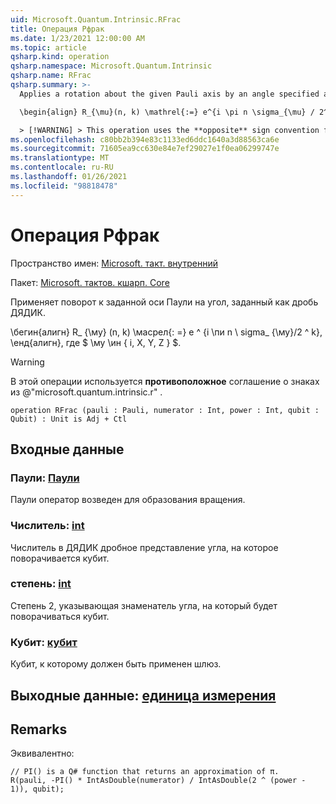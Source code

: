 ```yaml
---
uid: Microsoft.Quantum.Intrinsic.RFrac
title: Операция Рфрак
ms.date: 1/23/2021 12:00:00 AM
ms.topic: article
qsharp.kind: operation
qsharp.namespace: Microsoft.Quantum.Intrinsic
qsharp.name: RFrac
qsharp.summary: >-
  Applies a rotation about the given Pauli axis by an angle specified as a dyadic fraction.

  \begin{align} R_{\mu}(n, k) \mathrel{:=} e^{i \pi n \sigma_{\mu} / 2^k}, \end{align} where $\mu \in \{I, X, Y, Z\}$.

  > [!WARNING] > This operation uses the **opposite** sign convention from > @"microsoft.quantum.intrinsic.r".
ms.openlocfilehash: c80bb2b394e83c1133ed6ddc1640a3d88563ca6e
ms.sourcegitcommit: 71605ea9cc630e84e7ef29027e1f0ea06299747e
ms.translationtype: MT
ms.contentlocale: ru-RU
ms.lasthandoff: 01/26/2021
ms.locfileid: "98818478"
---
```

# <a name="rfrac-operation"></a>Операция Рфрак

Пространство имен: [Microsoft. такт. внутренний](xref:Microsoft.Quantum.Intrinsic)

Пакет: [Microsoft. тактов. кшарп. Core](https://nuget.org/packages/Microsoft.Quantum.QSharp.Core)


Применяет поворот к заданной оси Паули на угол, заданный как дробь ДЯДИК.

\бегин{алигн} R_ {\му} (n, k) \масрел{: =} e ^ {i \пи n \ sigma_ {\му}/2 ^ k}, \енд{алигн}, где $ \му \ин \{ i, X, Y, Z \} $.

> [!WARNING]
> В этой операции используется **противоположное** соглашение о знаках из @"microsoft.quantum.intrinsic.r" .

```qsharp
operation RFrac (pauli : Pauli, numerator : Int, power : Int, qubit : Qubit) : Unit is Adj + Ctl
```


## <a name="input"></a>Входные данные

### <a name="pauli--pauli"></a>Паули: [Паули](xref:microsoft.quantum.lang-ref.pauli)

Паули оператор возведен для образования вращения.


### <a name="numerator--int"></a>Числитель: [int](xref:microsoft.quantum.lang-ref.int)

Числитель в ДЯДИК дробное представление угла, на которое поворачивается кубит.


### <a name="power--int"></a>степень: [int](xref:microsoft.quantum.lang-ref.int)

Степень 2, указывающая знаменатель угла, на который будет поворачиваться кубит.


### <a name="qubit--qubit"></a>Кубит: [кубит](xref:microsoft.quantum.lang-ref.qubit)

Кубит, к которому должен быть применен шлюз.



## <a name="output--unit"></a>Выходные данные: [единица измерения](xref:microsoft.quantum.lang-ref.unit)



## <a name="remarks"></a>Remarks

Эквивалентно:

```qsharp
// PI() is a Q# function that returns an approximation of π.
R(pauli, -PI() * IntAsDouble(numerator) / IntAsDouble(2 ^ (power - 1)), qubit);
```